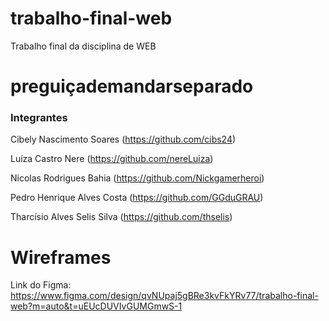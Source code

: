 # trabalho-final-web
Trabalho final da disciplina de WEB

# preguiçademandarseparado

### Integrantes
[comment]: <>
Cibely Nascimento Soares (https://github.com/cibs24)

Luíza Castro Nere (https://github.com/nereLuiza)

Nicolas Rodrigues Bahia (https://github.com/Nickgamerheroi)

Pedro Henrique Alves Costa (https://github.com/GGduGRAU)

Tharcísio Alves Selis Silva (https://github.com/thselis)

# Wireframes
Link do Figma: https://www.figma.com/design/qvNUpaj5gBRe3kvFkYRv77/trabalho-final-web?m=auto&t=uEUcDUVIvGUMGmwS-1